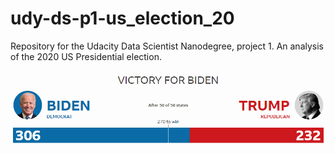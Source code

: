 # udy-ds-p1-us_election_20
Repository for the Udacity Data Scientist Nanodegree, project 1. An analysis of the 2020 US Presidential election.

![Header](https://github.com/tioans/udy-ds-p1-us_election_20/blob/main/us-election-header.png?raw=true)
